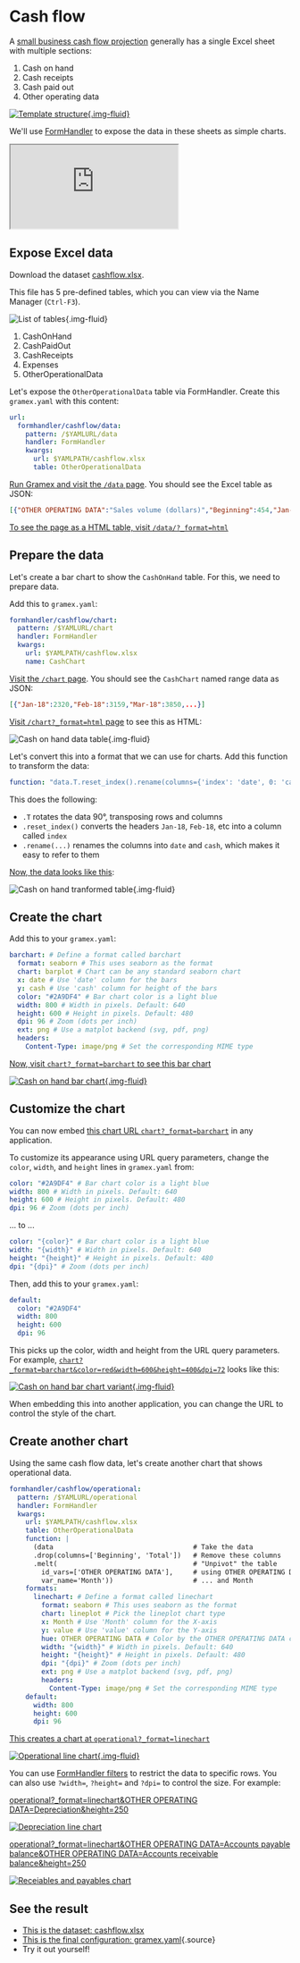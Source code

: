 # Cash flow

A [small business cash flow projection](https://templates.office.com/en-in/small-business-cash-flow-projection-tm16410107)
generally has a single Excel sheet with multiple sections:

1. Cash on hand
2. Cash receipts
3. Cash paid out
4. Other operating data

[![Template structure](template-structure.png){.img-fluid}](cashflow.xlsx)

We'll use [FormHandler](../) to expose the data in these sheets as simple charts.

<div class="ratio ratio-16x9">
  <iframe src="https://www.youtube.com/embed/R07qHe5dUa8" allowfullscreen></iframe>
</div>

## Expose Excel data

Download the dataset [cashflow.xlsx](cashflow.xlsx).

This file has 5 pre-defined tables, which you can view via the Name Manager (`Ctrl-F3`).

![List of tables](name-manager.png){.img-fluid}

1. CashOnHand
2. CashPaidOut
3. CashReceipts
4. Expenses
5. OtherOperationalData

Let's expose the `OtherOperationalData` table via FormHandler. Create this `gramex.yaml` with this content:

```yaml
url:
  formhandler/cashflow/data:
    pattern: /$YAMLURL/data
    handler: FormHandler
    kwargs:
      url: $YAMLPATH/cashflow.xlsx
      table: OtherOperationalData
```

[Run Gramex and visit the `/data` page](data). You should see the Excel table as JSON:

```json
[{"OTHER OPERATING DATA":"Sales volume (dollars)","Beginning":454,"Jan-18":440.461,...}]
```

[To see the page as a HTML table, visit `/data/?_format=html`](data?_format=html)

## Prepare the data

Let's create a bar chart to show the `CashOnHand` table. For this, we need to prepare data.

Add this to `gramex.yaml`:

```yaml
formhandler/cashflow/chart:
  pattern: /$YAMLURL/chart
  handler: FormHandler
  kwargs:
    url: $YAMLPATH/cashflow.xlsx
    name: CashChart
```

[Visit the `/chart` page](chart1). You should see the `CashChart` named range data as JSON:

```json
[{"Jan-18":2320,"Feb-18":3159,"Mar-18":3850,...}]
```

[Visit `/chart?_format=html` page](chart1?_format=html) to see this as HTML:

![Cash on hand data table](cashonhand-data.png){.img-fluid}

Let's convert this into a format that we can use for charts. Add this function to transform the data:

```yaml
function: "data.T.reset_index().rename(columns={'index': 'date', 0: 'cash'})"
```

This does the following:

- `.T` rotates the data 90°, transposing rows and columns
- `.reset_index()` converts the headers `Jan-18`, `Feb-18`, etc into a column called `index`
- `.rename(...)` renames the columns into `date` and `cash`, which makes it easy to refer to them

[Now, the data looks like this](chart?_format=html):

![Cash on hand tranformed table](cashonhand-transformed.png){.img-fluid}

## Create the chart

Add this to your `gramex.yaml`:

```yaml
barchart: # Define a format called barchart
  format: seaborn # This uses seaborn as the format
  chart: barplot # Chart can be any standard seaborn chart
  x: date # Use 'date' column for the bars
  y: cash # Use 'cash' column for height of the bars
  color: "#2A9DF4" # Bar chart color is a light blue
  width: 800 # Width in pixels. Default: 640
  height: 600 # Height in pixels. Default: 480
  dpi: 96 # Zoom (dots per inch)
  ext: png # Use a matplot backend (svg, pdf, png)
  headers:
    Content-Type: image/png # Set the corresponding MIME type
```

[Now, visit `chart?_format=barchart` to see this bar chart](chart?_format=barchart)

[![Cash on hand bar chart](chart.png){.img-fluid}](chart?_format=barchart)

## Customize the chart

You can now embed [this chart URL `chart?_format=barchart`](chart?_format=barchart) in any application.

To customize its appearance using URL query parameters, change the `color`, `width`, and `height` lines in `gramex.yaml` from:

```yaml
color: "#2A9DF4" # Bar chart color is a light blue
width: 800 # Width in pixels. Default: 640
height: 600 # Height in pixels. Default: 480
dpi: 96 # Zoom (dots per inch)
```

... to ...

```yaml
color: "{color}" # Bar chart color is a light blue
width: "{width}" # Width in pixels. Default: 640
height: "{height}" # Height in pixels. Default: 480
dpi: "{dpi}" # Zoom (dots per inch)
```

Then, add this to your `gramex.yaml`:

```yaml
default:
  color: "#2A9DF4"
  width: 800
  height: 600
  dpi: 96
```

This picks up the color, width and height from the URL query parameters. For example, [`chart?_format=barchart&color=red&width=600&height=400&dpi=72`](chart?_format=barchart&color=red&width=600&height=400&dpi=72) looks like this:

[![Cash on hand bar chart variant](chart2.png){.img-fluid}](chart?_format=barchart&color=red&width=600&height=400&dpi=72)

When embedding this into another application, you can change the URL to control the style of the chart.

## Create another chart

Using the same cash flow data, let's create another chart that shows operational data.

```yaml
formhandler/cashflow/operational:
  pattern: /$YAMLURL/operational
  handler: FormHandler
  kwargs:
    url: $YAMLPATH/cashflow.xlsx
    table: OtherOperationalData
    function: |
      (data                                   # Take the data
      .drop(columns=['Beginning', 'Total'])   # Remove these columns
      .melt(                                  # "Unpivot" the table
        id_vars=['OTHER OPERATING DATA'],     # using OTHER OPERATING DATA
        var_name='Month'))                    # ... and Month
    formats:
      linechart: # Define a format called linechart
        format: seaborn # This uses seaborn as the format
        chart: lineplot # Pick the lineplot chart type
        x: Month # Use 'Month' column for the X-axis
        y: value # Use 'value' column for the Y-axis
        hue: OTHER OPERATING DATA # Color by the OTHER OPERATING DATA col
        width: "{width}" # Width in pixels. Default: 640
        height: "{height}" # Height in pixels. Default: 480
        dpi: "{dpi}" # Zoom (dots per inch)
        ext: png # Use a matplot backend (svg, pdf, png)
        headers:
          Content-Type: image/png # Set the corresponding MIME type
    default:
      width: 800
      height: 600
      dpi: 96
```

[This creates a chart at `operational?_format=linechart`](operational?_format=linechart)

[![Operational line chart](operational.png){.img-fluid}](operational?_format=linechart)

You can use [FormHandler filters](../#formhandler-filters) to restrict the data to specific rows. You can also use `?width=`, `?height=` and `?dpi=` to control the size. For example:

[operational?\_format=linechart&OTHER OPERATING DATA=Depreciation&height=250](operational?_format=linechart&OTHER%20OPERATING%20DATA=Depreciation&height=250)

[![Depreciation line chart](operational1.png)](operational?_format=linechart&OTHER%20OPERATING%20DATA=Depreciation&height=250)

[operational?\_format=linechart&OTHER OPERATING DATA=Accounts payable balance&OTHER OPERATING DATA=Accounts receivable balance&height=250](operational?_format=linechart&OTHER%20OPERATING%20DATA=Accounts%20payable%20balance&OTHER%20OPERATING%20DATA=Accounts%20receivable%20balance&height=250)

[![Receiables and payables chart](operational2.png)](operational?_format=linechart&OTHER%20OPERATING%20DATA=Accounts%20payable%20balance&OTHER%20OPERATING%20DATA=Accounts%20receivable%20balance&height=250)

## See the result

- [This is the dataset: cashflow.xlsx](cashflow.xlsx)
- [This is the final configuration: gramex.yaml](gramex.yaml.source){.source}
- Try it out yourself!
